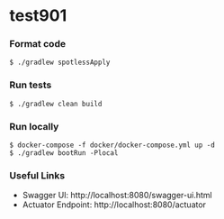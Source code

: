 # test901


### Format code

```shell
$ ./gradlew spotlessApply
```

### Run tests

```shell
$ ./gradlew clean build
```

### Run locally

```shell
$ docker-compose -f docker/docker-compose.yml up -d
$ ./gradlew bootRun -Plocal
```

### Useful Links
* Swagger UI: http://localhost:8080/swagger-ui.html
* Actuator Endpoint: http://localhost:8080/actuator
